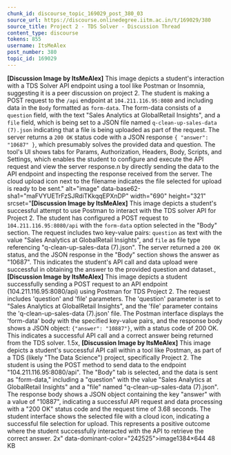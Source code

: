 ```yaml
---
chunk_id: discourse_topic_169029_post_380_03
source_url: https://discourse.onlinedegree.iitm.ac.in/t/169029/380
source_title: Project 2 - TDS Solver - Discussion Thread
content_type: discourse
tokens: 855
username: ItsMeAlex
post_number: 380
topic_id: 169029
---
```


**[Discussion Image by ItsMeAlex]** This image depicts a student's interaction with a TDS Solver API endpoint using a tool like Postman or Insomnia, suggesting it is a peer discussion on project 2. The student is making a POST request to the `/api` endpoint at `104.211.116.95:8080` and including data in the `Body` formatted as `form-data`. The form-data consists of a `question` field, with the text "Sales Analytics at GlobalRetail Insights", and a `file` field, which is being set to a JSON file named `q-clean-up-sales-data (7).json` indicating that a file is being uploaded as part of the request. The server returns a `200 OK` status code with a JSON response `{ "answer": "10687" }`, which presumably solves the provided data and question. The tool's UI shows tabs for Params, Authorization, Headers, Body, Scripts, and Settings, which enables the student to configure and execute the API request and view the server response.n by directly sending the data to the API endpoint and inspecting the response received from the server. The cloud upload icon next to the filename indicates the file selected for upload is ready to be sent." alt="image" data-base62-sha1="maFVYUETrFzSJRdiTKkqqEPXnDP" width="690" height="321" srcset="**[Discussion Image by ItsMeAlex]** This image depicts a student's successful attempt to use Postman to interact with the TDS solver API for Project 2. The student has configured a POST request to `104.211.116.95:8080/api` with the `form-data` option selected in the "Body" section. The request includes two key-value pairs: `question` as text with the value "Sales Analytics at GlobalRetail Insights", and `file` as file type referencing "q-clean-up-sales-data (7).json". The server returned a `200 OK` status, and the JSON response in the "Body" section shows the answer as "10687". This indicates the student's API call and data upload were successful in obtaining the answer to the provided question and dataset., **[Discussion Image by ItsMeAlex]** This image depicts a student successfully sending a POST request to an API endpoint (104.211.116.95:8080/api) using Postman for TDS Project 2. The request includes 'question' and 'file' parameters. The 'question' parameter is set to "Sales Analytics at GlobalRetail Insights", and the 'file' parameter contains the 'q-clean-up-sales-data (7).json' file. The Postman interface displays the 'form-data' body with the specified key-value pairs, and the response body shows a JSON object: `{"answer": "10887"}`, with a status code of 200 OK. This indicates a successful API call and a correct answer being returned from the TDS solver. 1.5x, **[Discussion Image by ItsMeAlex]** This image depicts a student's successful API call within a tool like Postman, as part of a TDS (likely "The Data Science") project, specifically Project 2. The student is using the POST method to send data to the endpoint "104.211.116.95:8080/api". The "Body" tab is selected, and the data is sent as "form-data," including a "question" with the value "Sales Analytics at GlobalRetail Insights" and a "file" named "q-clean-up-sales-data (7).json". The response body shows a JSON object containing the key "answer" with a value of "10887", indicating a successful API request and data processing with a "200 OK" status code and the request time of 3.68 seconds. The student interface shows the selected file with a cloud icon, indicating a successful file selection for upload. This represents a positive outcome where the student successfully interacted with the API to retrieve the correct answer. 2x" data-dominant-color="242525">image1384×644 48 KB
